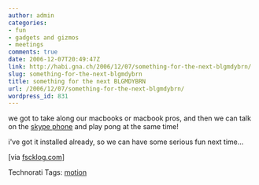 ```yaml
---
author: admin
categories:
- fun
- gadgets and gizmos
- meetings
comments: true
date: 2006-12-07T20:49:47Z
link: http://habi.gna.ch/2006/12/07/something-for-the-next-blgmdybrn/
slug: something-for-the-next-blgmdybrn
title: something for the next BLGMDYBRN
url: /2006/12/07/something-for-the-next-blgmdybrn/
wordpress_id: 831
---
```


we got to take along our macbooks or macbook pros, and then we can talk on the [skype phone](http://feeds.feedburner.com/~r/DerLeumund/~3/57206090/) and play pong at the same time!



i've got it installed already, so we can have some serious fun next time...

[via [fscklog.com](http://www.fscklog.com/2006/12/netpong_pong_pe.html)]



Technorati Tags: [motion](http://www.technorati.com/tag/motion)
